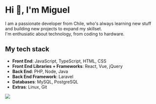 # Hi 👋, I'm Miguel

I am a passionate developer from Chile, who's always learning new stuff and building new projects to expand my skillset.<br/> I'm enthusiatic about technology, from coding to hardware.

## My tech stack

- **Front End**: JavaScript, TypeScript, HTML, CSS
- **Front End Libraries + Frameworks**: React, Vue, jQuery
- **Back End**: PHP, Node, Java
- **Back End Framework**: Laravel
- **Databases**: MySQL, PostgreSQL
- **Extras**: Linux, Git

![](https://komarev.com/ghpvc/?username=MiguelHigueraDev)




